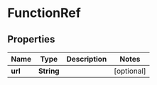 
# FunctionRef

## Properties
Name | Type | Description | Notes
------------ | ------------- | ------------- | -------------
**url** | **String** |  |  [optional]



